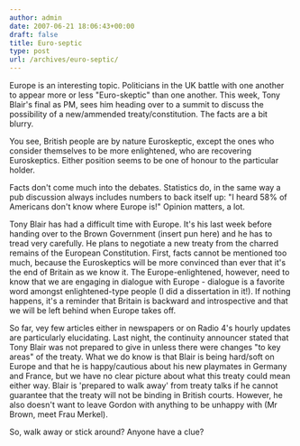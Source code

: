 ```yaml
---
author: admin
date: 2007-06-21 18:06:43+00:00
draft: false
title: Euro-septic
type: post
url: /archives/euro-septic/
---
```


Europe is an interesting topic. Politicians in the UK battle with one another to appear more or less "Euro-skeptic" than one another. This week, Tony Blair's final as PM, sees him heading over to a summit to discuss the possibility of a new/ammended treaty/constitution. The facts are a bit blurry.

You see, British people are by nature Euroskeptic, except the ones who consider themselves to be more enlightened, who are recovering Euroskeptics. Either position seems to be one of honour to the particular holder.

Facts don't come much into the debates. Statistics do, in the same way a pub discussion always includes numbers to back itself up: "I heard 58% of Americans don't know where Europe is!" Opinion matters, a lot.

Tony Blair has had a difficult time with Europe. It's his last week before handing over to the Brown Government (insert pun here) and he has to tread very carefully. He plans to negotiate a new treaty from the charred remains of the European Constitution. First, facts cannot be mentioned too much, because the Euroskeptics will be more convinced than ever that it's the end of Britain as we know it. The Europe-enlightened, however, need to know that we are engaging in dialogue with Europe - dialogue is a favorite word amongst enlightened-type people (I did a dissertation in it!). If nothing happens, it's a reminder that Britain is backward and introspective and that we will be left behind when Europe takes off.

So far, vey few articles either in newspapers or on Radio 4's hourly updates are particularly elucidating. Last night, the continuity announcer stated that Tony Blair was not prepared to give in unless there were changes "to key areas" of the treaty. What we do know is that Blair is being hard/soft on Europe and that he is happy/cautious about his new playmates in Germany and France, but we have no clear picture about what this treaty could mean either way. Blair is 'prepared to walk away' from treaty talks if he cannot guarantee that the treaty will not be binding in British courts. However, he also doesn't want to leave Gordon with anything to be unhappy with (Mr Brown, meet Frau Merkel).

So, walk away or stick around? Anyone have a clue?
